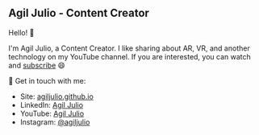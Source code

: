 ## Agil Julio - Content Creator

Hello! 👋 

I'm Agil Julio, a Content Creator. I like sharing about AR, VR, and another technology on my YouTube channel. If you are interested, you can watch and [subscribe](https://www.youtube.com/c/agiljulio?sub_confirmation=1) 😄

💬 Get in touch with me:
- Site: [agiljulio.github.io](https://agiljulio.github.io/)
- LinkedIn: [Agil Julio](https://www.linkedin.com/in/agiljulio/)
- YouTube: [Agil Julio](https://www.youtube.com/c/agiljulio)
- Instagram: [@agiljulio](https://www.instagram.com/agiljulio/)
